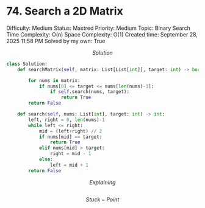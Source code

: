 # 74. Search a 2D Matrix

Difficulty: Medium
Status: Mastred
Priority: Medium
Topic: Binary Search
Time Complexity: O(n)
Space Complexity: O(1)
Created time: September 28, 2025 11:58 PM
Solved by my own: True

$$
Solution
$$

```python
class Solution:
    def searchMatrix(self, matrix: List[List[int]], target: int) -> bool:

        for nums in matrix:
            if nums[0] <= target <= nums[len(nums)-1]:
                if self.search(nums, target):
                    return True
        return False

    def search(self, nums: List[int], target: int) -> int:
        left, right = 0, len(nums)-1
        while left <= right:
            mid = (left+right) // 2
            if nums[mid] == target:
                return True
            elif nums[mid] > target:
                right = mid - 1
            else:
                left = mid + 1
        return False
```

$$
Explaining
$$

```

```

$$
Stuck-Point
$$

```

```